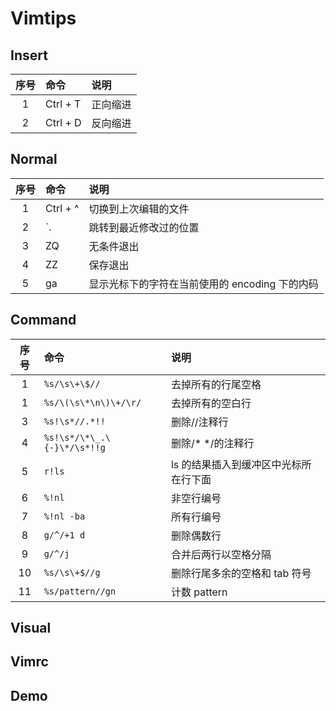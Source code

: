 # Vimtips

## Insert

| 序号 | 命令     | 说明     |
| :--: | :------- | :------- |
|  1   | Ctrl + T | 正向缩进 |
|  2   | Ctrl + D | 反向缩进 |

## Normal

| 序号 | 命令     | 说明                                           |
| :--: | :------- | :--------------------------------------------- |
|  1   | Ctrl + ^ | 切换到上次编辑的文件                           |
|  2   | \`.      | 跳转到最近修改过的位置                         |
|  3   | ZQ       | 无条件退出                                     |
|  4   | ZZ       | 保存退出                                       |
|  5   | ga       | 显示光标下的字符在当前使用的 encoding 下的内码 |

## Command

| 序号 | 命令                        | 说明                                  |
| :--: | :-------------------------- | :------------------------------------ |
|  1   | `%s/\s\+\$//`               | 去掉所有的行尾空格                    |
|  1   | `%s/\(\s\*\n\)\+/\r/`       | 去掉所有的空白行                      |
|  3   | `%s!\s*//.*!!`              | 删除//注释行                          |
|  4   | `%s!\s*/\*\_.\{-}\*/\s*!!g` | 删除/\* \*/的注释行                   |
|  5   | `r!ls`                      | ls 的结果插入到缓冲区中光标所在行下面 |
|  6   | `%!nl`                      | 非空行编号                            |
|  7   | `%!nl -ba`                  | 所有行编号                            |
|  8   | `g/^/+1 d`                  | 删除偶数行                            |
|  9   | `g/^/j`                     | 合并后两行以空格分隔                  |
|  10  | `%s/\s\+$//g`               | 删除行尾多余的空格和 tab 符号         |
|  11  | `%s/pattern//gn`            | 计数 pattern                          |

## Visual

## Vimrc

## Demo
